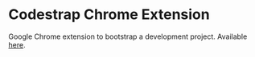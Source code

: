 # Codestrap Chrome Extension

Google Chrome extension to bootstrap a development project. Available [here](https://chrome.google.com/webstore/detail/codestrap/mbnccmhnjeokeihamhbhnlacdcdimflg?hl=en).




